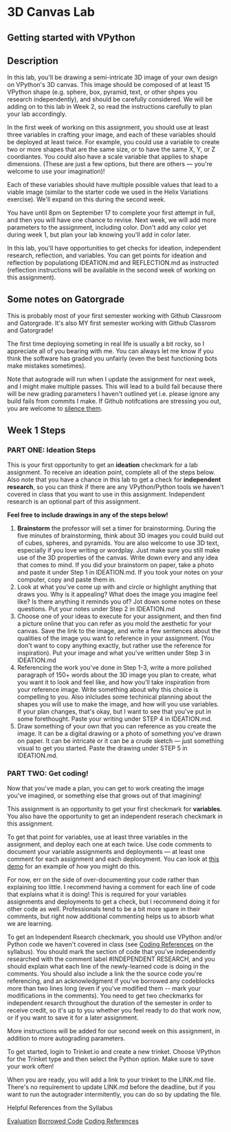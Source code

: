 # 3D Canvas Lab
## Getting started with VPython

## Description

In this lab, you'll be drawing a semi-intricate 3D image of your own design on VPython's 3D canvas. This image should be composed of at least 15 VPython shape (e.g. sphere, box, pyramid, text, or other shpes you research independently), and should be carefully considered. We will be adding on to this lab in Week 2, so read the instructions carefully to plan your lab accordingly. 

In the first week of working on this assignment, you should use at least three variables in crafting your image, and each of these variables should be deployed at least twice. For example, you could use a variable to create two or more shapes that are the same size, or to have the same X, Y, or Z coordiantes. You could also have a scale variable that applies to shape dimensions. (These are just a few options, but there are others — you're welcome to use your imagination)!

Each of these variables should have multiple possible values that lead to a viable image (similar to the starter code we used in the Helix Variations exercise). We'll expand on this during the second week. 

You have until 8pm on September 17 to complete your first attempt in full, and then you will have one chance to revise. Next week, we will add more parameters to the assignment, including color. Don't add any color yet during week 1, but plan your lab knowing you'll add in color later. 

In this lab, you'll have opportunities to get checks for ideation, independent research, reflection, and variables. You can get points for ideation and reflection by populationg IDEATION.md and REFLECTION.md as instructed (reflection instructions will be available in the second week of working on this assignment). 

## Some notes on Gatorgrade

This is probably most of your first semester working with Github Classroom and Gatorgrade. It's also MY first semester working with Github Classrom and Gatorgrade!

The first time deploying someting in real life is usually a bit rocky, so I appreciate all of you bearing with me. You can always let me know if you think the software has graded you unfairly (even the best functioning bots make mistakes sometimes). 

Note that autograde will run when I update the assignment for next week, and I might make multiple passes. This will lead to a build fail because there will be new grading parameters I haven't outlined yet i.e. please ignore any build fails from commits I make. If Github notifcations are stressing you out, you are welcome to [silence them](https://docs.github.com/en/account-and-profile/managing-subscriptions-and-notifications-on-github/setting-up-notifications/configuring-notifications). 

## Week 1 Steps

### PART ONE: Ideation Steps

This is your first opportunity to get an <b>ideation</b> checkmark for a lab assignment. To receive an ideation point, complete all of the steps below. Also note that you have a chance in this lab to get a check for <b>independent research</b>, so you can think if there are any VPython/Python tools we haven't covered in class that you want to use in this assignment. Independent research is an optional part of this assignment. 

<b>Feel free to include drawings in any of the steps below! </b>

1. <b>Brainstorm</b> the professor will set a timer for brainstorming. During the five minutes of brainstorming, think about 3D images you could build out of cubes, spheres, and pyramids. You are also welcome to use 3D text, especially if you love writing or wordplay. Just make sure you still make use of the 3D properties of the canvas.  Write down every and any idea that comes to mind. If you did your brainstorm on paper, take a photo and paste it under Step 1 in IDEATION.md. If you took your notes on your computer, copy and paste them in. 
2. Look at what you've come up with and circle or highlight anything that draws you. Why is it appealing? What does the image you imagine feel like? Is there anything it reminds you of? Jot down some notes on these questions. Put your notes under Step 2 in IDEATION.md
3. Choose one of your ideas to execute for your assignment, and then find a picture online that you can refer as you mold the aesthetic for your canvas. Save the link to the image, and write a few sentences about the qualities of the image you want to reference in your assignment. (You don't want to copy anything exactly, but rather use the reference for inspiration). Put your image and what you've written under Step 3 in IDEATION.md
4. Referencing the work you've done in Step 1-3, write a more polished paragraph of 150+ words about the 3D image you plan to create, what you want it to look and feel like, and how you'll take inspiration from your reference image. Write something about why this choice is compelling to you. Also inlcludes some techinical planning about the shapes you will use to make the image, and how will you use variables. If your plan changes, that's okay, but I want to see that you've put in some forethought. Paste your writing under STEP 4 in IDEATION.md. 
5. Draw something of your own that you can reference as you create the image. It can be a digital drawing or a photo of something you've drawn on paper. It can be intricate or it can be a crude sketch — just something visual to get you started. Paste the drawing under STEP 5 in IDEATION.md. 



### PART TWO: Get coding!

Now that you've made a plan, you can get to work creating the image you've imagined, or something else that grows out of that imagining! 

This assignment is an opportunity to get your first checkmark for <b>variables</b>. You also have the opportunity to get an independent reserach checkmark in this assignment. 

To get that point for variables, use at least three variables in the assignment, and deploy each one at each twice. Use code comments to document your variable assignments and deployments — at least one comment for each assignment and each deplooyment. You can look at [this demo](https://trinket.io/library/trinkets/b21ce9cf3f) for an example of how you might do this.

For now, err on the side of over-documenting your code rather than explaining too little. I recommend having a comment for each line of code that explains what it is doing! This is required for your variables assignments and deployments to get a check, but I recommend doing it for other code as well. Professionals tend to be a bit more spare in their comments, but right now additional commenting helps us to absorb what we are learning. 

To get an Independent Rsearch checkmark, you should use VPython and/or Python code we haven't covered in class (see [Coding References](https://github.com/allegheny-college-cmpsc-100-fall-2023/course-materials#coding-references) on the syllabus). You should mark the section of code that you've independently researched with the comment label #INDEPENDENT RESEARCH, and you should explain what each line of the newly-learned code is doing in the comments. You should also include a link the the source code you're referencing, and an acknowledgment if you've borrowed any codeblocks more than two lines long (even if you've modified them -- mark your modifications in the comments). You need to get two checkmarks for independent resarch throughout the duration of the semester in order to receive credit, so it's up to you whether you feel ready to do that work now, or if you want to save it for a later assignment. 

More instructions will be added for our second week on this assignment, in addition to more autograding parameters. 

To get started, login to Trinket.io and create a new trinket. Choose VPython for the Trinket type and then select the Python option. Make sure to save your work often! 

When you are ready, you will add a link to your trinket to the LINK.md file. There's no requirement to update LINK.md before the deadline, but if you want to run the autograder intermitently, you can do so by updating the file.



Helpful References from the Syllabus

[Evaluation](https://github.com/allegheny-college-cmpsc-100-fall-2023/course-materials/blob/main/README.md#evaluation)
[Borrowed Code](https://github.com/allegheny-college-cmpsc-100-fall-2023/course-materials/blob/main/README.md#coding-references)
[Coding References](https://github.com/allegheny-college-cmpsc-100-fall-2023/course-materials/blob/main/README.md#coding-references)